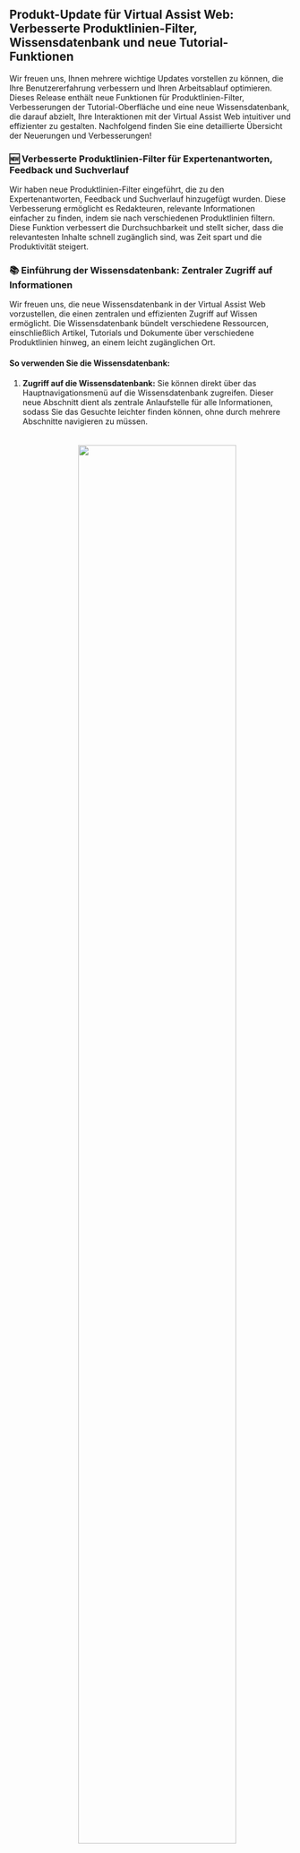 ## Produkt-Update für Virtual Assist Web: Verbesserte Produktlinien-Filter, Wissensdatenbank und neue Tutorial-Funktionen

Wir freuen uns, Ihnen mehrere wichtige Updates vorstellen zu können, die Ihre Benutzererfahrung verbessern und Ihren Arbeitsablauf optimieren. Dieses Release enthält neue Funktionen für Produktlinien-Filter, Verbesserungen der Tutorial-Oberfläche und eine neue Wissensdatenbank, die darauf abzielt, Ihre Interaktionen mit der Virtual Assist Web intuitiver und effizienter zu gestalten. Nachfolgend finden Sie eine detaillierte Übersicht der Neuerungen und Verbesserungen!

### 🆕 **Verbesserte Produktlinien-Filter für Expertenantworten, Feedback und Suchverlauf**

Wir haben neue Produktlinien-Filter eingeführt, die zu den Expertenantworten, Feedback und Suchverlauf hinzugefügt wurden. Diese Verbesserung ermöglicht es Redakteuren, relevante Informationen einfacher zu finden, indem sie nach verschiedenen Produktlinien filtern. Diese Funktion verbessert die Durchsuchbarkeit und stellt sicher, dass die relevantesten Inhalte schnell zugänglich sind, was Zeit spart und die Produktivität steigert.

### 📚 **Einführung der Wissensdatenbank: Zentraler Zugriff auf Informationen**

Wir freuen uns, die neue Wissensdatenbank in der Virtual Assist Web vorzustellen, die einen zentralen und effizienten Zugriff auf Wissen ermöglicht. Die Wissensdatenbank bündelt verschiedene Ressourcen, einschließlich Artikel, Tutorials und Dokumente über verschiedene Produktlinien hinweg, an einem leicht zugänglichen Ort.

#### **So verwenden Sie die Wissensdatenbank:**

1. **Zugriff auf die Wissensdatenbank:**
   Sie können direkt über das Hauptnavigationsmenü auf die Wissensdatenbank zugreifen. Dieser neue Abschnitt dient als zentrale Anlaufstelle für alle Informationen, sodass Sie das Gesuchte leichter finden können, ohne durch mehrere Abschnitte navigieren zu müssen.
   <p align="center" style="padding: 20px;"><img src="https://i.imgur.com/lP48aSV.gif" width="80%"></p>

2. **Bisherige Zugriffsmethoden bleiben bestehen:**
   Während die Wissensdatenbank eine neue Möglichkeit bietet, auf Informationen zuzugreifen, bleiben die bisherigen Prozesse unverändert. Sie können weiterhin produktspezifische Dokumente auf die gewohnte Weise abrufen. Wenn Sie jedoch Informationen über verschiedene Produkte oder Dokumenttypen hinweg suchen, ist die Wissensdatenbank Ihre erste Anlaufstelle.
   <p align="center" style="padding: 20px;"><img src="https://i.imgur.com/miXsvXZ.gif" width="80%"></p>

3. **Hochladen und Verwalten von Dokumenten:**
   Die Wissensdatenbank umfasst auch die Möglichkeit, Dokumente direkt in diesem Abschnitt hochzuladen und zu verwalten. Dadurch wird sichergestellt, dass alle relevanten Materialien organisiert und leicht zugänglich sind, was die Dokumentenverwaltung vereinfacht.
   <p align="center"  style="padding: 20px;"><img src="https://i.imgur.com/apMXHV6.gif" width="80%"></p>

### 🎓 **Standardisierte Tutorial-Oberfläche mit Filterleiste**

Wir haben wesentliche Verbesserungen im Tutorial-Bereich vorgenommen und ihn näher an den Rest der Virtual Assist Web angepasst. Die Tutorial-Bildschirme wurden standardisiert, um ein einheitliches Benutzererlebnis zu gewährleisten. Zusätzlich wurde eine neue Filterleiste eingeführt, die es den Benutzern ermöglicht, spezifische Tutorials einfach zu finden und zu durchsuchen. Diese Verbesserungen machen das Lernen und den Zugriff auf Schulungsmaterialien nahtloser und effizienter.

### 🏭 **Verbesserungen im Fabriklayout**

Wir haben zwei wesentliche Updates im Bereich des Fabriklayouts vorgenommen, um die Benutzerfreundlichkeit zu verbessern. Erstens wurde die Zielseite nach der Erstellung eines Logbuch-Eintrags basierend auf dem Benutzerfeedback neu gestaltet, um ein intuitiveres Erlebnis zu gewährleisten. Zweitens wurde die Schaltfläche zur Erstellung einer Linie an eine prominentere Position verschoben, damit sie leichter zugänglich ist, insbesondere wenn mehrere Linien vorhanden sind.



